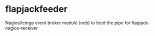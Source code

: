 flapjackfeeder
==============

Nagios/Icinga event broker module (neb) to feed the pipe for flapjack-nagios-receiver
